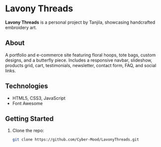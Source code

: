 # Lavony Threads

**Lavony Threads** is a personal project by Tanjila, showcasing handcrafted embroidery art. 

## About
A portfolio and e-commerce site featuring floral hoops, tote bags, custom designs, and a butterfly piece. Includes a responsive navbar, slideshow, products grid, cart, testimonials, newsletter, contact form, FAQ, and social links.

## Technologies
- HTML5, CSS3, JavaScript
- Font Awesome

## Getting Started
1. Clone the repo:
   ```bash
   git clone https://github.com/Cyber-Mood/LavonyThreads.git
